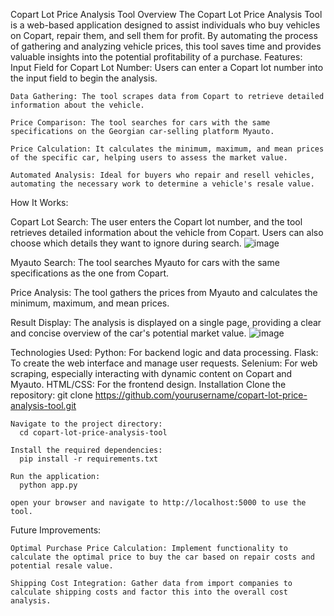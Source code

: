 Copart Lot Price Analysis Tool
Overview
The Copart Lot Price Analysis Tool is a web-based application designed to assist individuals who buy vehicles on Copart, repair them, and sell them for profit. By automating the process of gathering and analyzing vehicle prices, this tool saves time and provides valuable insights into the potential profitability of a purchase.
Features:
    Input Field for Copart Lot Number: Users can enter a Copart lot number into the input field to begin the analysis.

    Data Gathering: The tool scrapes data from Copart to retrieve detailed information about the vehicle.

    Price Comparison: The tool searches for cars with the same specifications on the Georgian car-selling platform Myauto.

    Price Calculation: It calculates the minimum, maximum, and mean prices of the specific car, helping users to assess the market value.

    Automated Analysis: Ideal for buyers who repair and resell vehicles, automating the necessary work to determine a vehicle's resale value.
How It Works:
    
  Copart Lot Search: The user enters the Copart lot number, and the tool retrieves detailed information about the vehicle from Copart.
  Users can also choose which details they want to ignore during search.
  ![image](https://github.com/user-attachments/assets/696edb97-a166-4ef7-bcdc-bfa5ad1b9ad3)


  Myauto Search: The tool searches Myauto for cars with the same specifications as the one from Copart.

  Price Analysis: The tool gathers the prices from Myauto and calculates the minimum, maximum, and mean prices.

  Result Display: The analysis is displayed on a single page, providing a clear and concise overview of the car's potential market value.
    ![image](https://github.com/user-attachments/assets/f4301419-6d25-4fac-ad89-fe2d09de9298)

Technologies Used:
    Python: For backend logic and data processing.
    Flask: To create the web interface and manage user requests.
    Selenium: For web scraping, especially interacting with dynamic content on Copart and Myauto.
    HTML/CSS: For the frontend design.
Installation
    Clone the repository:
      git clone https://github.com/yourusername/copart-lot-price-analysis-tool.git

    Navigate to the project directory:
      cd copart-lot-price-analysis-tool

    Install the required dependencies:
      pip install -r requirements.txt

    Run the application:
      python app.py

    open your browser and navigate to http://localhost:5000 to use the tool.
    
  Future Improvements:

    Optimal Purchase Price Calculation: Implement functionality to calculate the optimal price to buy the car based on repair costs and potential resale value.

    Shipping Cost Integration: Gather data from import companies to calculate shipping costs and factor this into the overall cost analysis.

